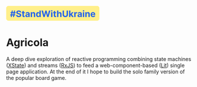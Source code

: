 [![Stand With Ukraine](https://raw.githubusercontent.com/vshymanskyy/StandWithUkraine/main/badges/StandWithUkraine.svg)](https://stand-with-ukraine.pp.ua)

# Agricola

A deep dive exploration of reactive programming combining state machines ([XState][]) and streams ([RxJS][]) to feed a web-component-based ([Lit][]) single page application. At the end of it I hope to build the solo family version of the popular board game.

[XState]: https://xstate.js.org/
[RxJS]: https://rxjs.dev/
[Lit]: https://lit.dev/